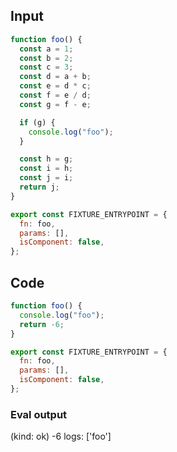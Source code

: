 
## Input

```javascript
function foo() {
  const a = 1;
  const b = 2;
  const c = 3;
  const d = a + b;
  const e = d * c;
  const f = e / d;
  const g = f - e;

  if (g) {
    console.log("foo");
  }

  const h = g;
  const i = h;
  const j = i;
  return j;
}

export const FIXTURE_ENTRYPOINT = {
  fn: foo,
  params: [],
  isComponent: false,
};

```

## Code

```javascript
function foo() {
  console.log("foo");
  return -6;
}

export const FIXTURE_ENTRYPOINT = {
  fn: foo,
  params: [],
  isComponent: false,
};

```
      
### Eval output
(kind: ok) -6
logs: ['foo']